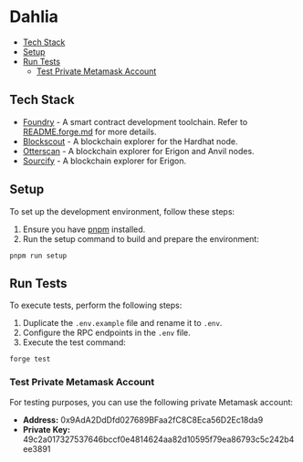 # Dahlia

<!-- prettier-ignore-start -->

<!-- toc -->

+ [Tech Stack](#tech-stack)
+ [Setup](#setup)
+ [Run Tests](#run-tests)
  + [Test Private Metamask Account](#test-private-metamask-account)

<!-- tocstop -->

<!-- prettier-ignore-end -->

## Tech Stack

- [Foundry](https://book.getfoundry.sh/) - A smart contract development toolchain. Refer to [README.forge.md](README.forge.md) for more details.
- [Blockscout](https://github.com/blockscout/blockscout) - A blockchain explorer for the Hardhat node.
- [Otterscan](https://docs.otterscan.io/intro/what) - A blockchain explorer for Erigon and Anvil nodes.
- [Sourcify](https://sourcify.dev/) - A blockchain explorer for Erigon.

## Setup

To set up the development environment, follow these steps:

1. Ensure you have [pnpm](https://pnpm.io/) installed.
1. Run the setup command to build and prepare the environment:

```shell
pnpm run setup
```

## Run Tests

To execute tests, perform the following steps:

1. Duplicate the `.env.example` file and rename it to `.env`.
1. Configure the RPC endpoints in the `.env` file.
1. Execute the test command:

```shell
forge test
```

### Test Private Metamask Account

For testing purposes, you can use the following private Metamask account:

- **Address:** 0x9AdA2DdDfd027689BFaa2fC8C8Eca56D2Ec18da9
- **Private Key:** 49c2a017327537646bccf0e4814624aa82d10595f79ea86793c5c242b4ee3891
